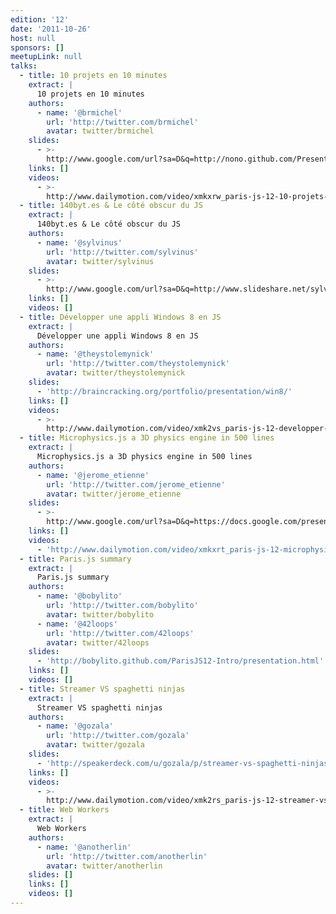 ```yaml
---
edition: '12'
date: '2011-10-26'
host: null
sponsors: []
meetupLink: null
talks:
  - title: 10 projets en 10 minutes
    extract: |
      10 projets en 10 minutes
    authors:
      - name: '@brmichel'
        url: 'http://twitter.com/brmichel'
        avatar: twitter/brmichel
    slides:
      - >-
        http://www.google.com/url?sa=D&q=http://nono.github.com/Presentations/20111026_10_projects_JS/&usg=AFQjCNFuFlzWJEIYV0vEHulo-FJs0wFk0A
    links: []
    videos:
      - >-
        http://www.dailymotion.com/video/xmkxrw_paris-js-12-10-projets-10-minutes_tech
  - title: 140byt.es & Le côté obscur du JS
    extract: |
      140byt.es & Le côté obscur du JS
    authors:
      - name: '@sylvinus'
        url: 'http://twitter.com/sylvinus'
        avatar: twitter/sylvinus
    slides:
      - >-
        http://www.google.com/url?sa=D&q=http://www.slideshare.net/sylvinus/140bytes-the-dark-side-of-javascript&usg=AFQjCNE8m-rKR7wOktuTTNnVvCsC0gIGYA
    links: []
    videos: []
  - title: Développer une appli Windows 8 en JS
    extract: |
      Développer une appli Windows 8 en JS
    authors:
      - name: '@theystolemynick'
        url: 'http://twitter.com/theystolemynick'
        avatar: twitter/theystolemynick
    slides:
      - 'http://braincracking.org/portfolio/presentation/win8/'
    links: []
    videos:
      - >-
        http://www.dailymotion.com/video/xmk2vs_paris-js-12-developper-une-application-windows8-en-js_tech
  - title: Microphysics.js a 3D physics engine in 500 lines
    extract: |
      Microphysics.js a 3D physics engine in 500 lines
    authors:
      - name: '@jerome_etienne'
        url: 'http://twitter.com/jerome_etienne'
        avatar: twitter/jerome_etienne
    slides:
      - >-
        http://www.google.com/url?sa=D&q=https://docs.google.com/present/view%3Fid%3Ddhng4bgf_77fkzsn9dt&usg=AFQjCNHwFduDSLogTln8WTzb5_tMtI5UgA
    links: []
    videos:
      - 'http://www.dailymotion.com/video/xmkxrt_paris-js-12-microphysics_tech'
  - title: Paris.js summary
    extract: |
      Paris.js summary
    authors:
      - name: '@bobylito'
        url: 'http://twitter.com/bobylito'
        avatar: twitter/bobylito
      - name: '@42loops'
        url: 'http://twitter.com/42loops'
        avatar: twitter/42loops
    slides:
      - 'http://bobylito.github.com/ParisJS12-Intro/presentation.html'
    links: []
    videos: []
  - title: Streamer VS spaghetti ninjas
    extract: |
      Streamer VS spaghetti ninjas
    authors:
      - name: '@gozala'
        url: 'http://twitter.com/gozala'
        avatar: twitter/gozala
    slides:
      - 'http://speakerdeck.com/u/gozala/p/streamer-vs-spaghetti-ninjas'
    links: []
    videos:
      - >-
        http://www.dailymotion.com/video/xmk2rs_paris-js-12-streamer-vs-spaghetti-ninjas_tech
  - title: Web Workers
    extract: |
      Web Workers
    authors:
      - name: '@anotherlin'
        url: 'http://twitter.com/anotherlin'
        avatar: twitter/anotherlin
    slides: []
    links: []
    videos: []
---
```

